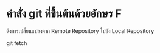 # คำสั่ง git ที่ขึ้นต้นด้วยอักษร F
ดึงการเปลี่ยนแปลงจาก Remote Repository ไปยัง Local Repository

git fetch

